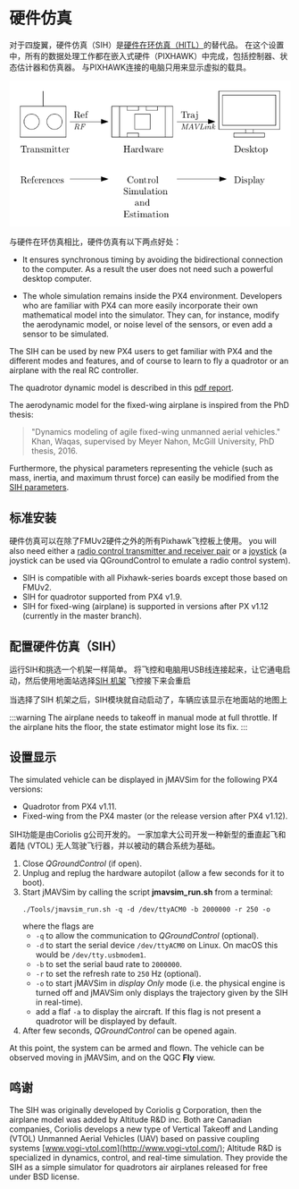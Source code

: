 # 硬件仿真

对于四旋翼，硬件仿真（SIH）是[硬件在环仿真（HITL）](../simulation/hitl.md)的替代品。 在这个设置中，所有的数据处理工作都在嵌入式硬件（PIXHAWK）中完成，包括控制器、状态估计器和仿真器。 与PIXHAWK连接的电脑只用来显示虚拟的载具。

![仿真器 MAVLink API](../../assets/diagrams/SIH_diagram.png)

与硬件在环仿真相比，硬件仿真有以下两点好处：
- It ensures synchronous timing by avoiding the bidirectional connection to the computer. As a result the user does not need such a powerful desktop computer.

- The whole simulation remains inside the PX4 environment. Developers who are familiar with PX4 can more easily incorporate their own mathematical model into the simulator. They can, for instance, modify the aerodynamic model, or noise level of the sensors, or even add a sensor to be simulated.

The SIH can be used by new PX4 users to get familiar with PX4 and the different modes and features, and of course to learn to fly a quadrotor or an airplane with the real RC controller.

The quadrotor dynamic model is described in this [pdf report](https://github.com/PX4/PX4-user_guide/raw/master/assets/simulation/SIH_dynamic_model.pdf).

The aerodynamic model for the fixed-wing airplane is inspired from the PhD thesis:
> "Dynamics modeling of agile fixed-wing unmanned aerial vehicles." Khan, Waqas, supervised by Meyer Nahon, McGill University, PhD thesis, 2016.

Furthermore, the physical parameters representing the vehicle (such as mass, inertia, and maximum thrust force) can easily be modified from the [SIH parameters](../advanced_config/parameter_reference.md#simulation-in-hardware).

## 标准安装

硬件仿真可以在除了FMUv2硬件之外的所有Pixhawk飞控板上使用。 you will also need either a [radio control transmitter and receiver pair](../getting_started/rc_transmitter_receiver.md) or a [joystick](https://docs.qgroundcontrol.com/en/SetupView/Joystick.html) (a joystick can be used via QGroundControl to emulate a radio control system).

- SIH is compatible with all Pixhawk-series boards except those based on FMUv2.
- SIH for quadrotor supported from PX4 v1.9.
- SIH for fixed-wing (airplane) is supported in versions after PX v1.12 (currently in the master branch).

## 配置硬件仿真（SIH）

运行SIH和挑选一个机架一样简单。 将飞控和电脑用USB线连接起来，让它通电启动，然后使用地面站选择[SIH 机架](../airframes/airframe_reference.md#simulation-copter) 飞控接下来会重启

当选择了SIH 机架之后，SIH模块就自动启动了，车辆应该显示在地面站的地图上

:::warning
The airplane needs to takeoff in manual mode at full throttle. If the airplane hits the floor, the state estimator might lose its fix.
:::

## 设置显示

The simulated vehicle can be displayed in jMAVSim for the following PX4 versions:
- Quadrotor from PX4 v1.11.
- Fixed-wing from the PX4 master (or the release version after PX4 v1.12).

SIH功能是由Coriolis g公司开发的。 一家加拿大公司开发一种新型的垂直起飞和着陆 (VTOL) 无人驾驶飞行器，并以被动的耦合系统为基础。
1. Close *QGroundControl* (if open).
1. Unplug and replug the hardware autopilot (allow a few seconds for it to boot).
1. Start jMAVSim by calling the script **jmavsim_run.sh** from a terminal:
   ```
   ./Tools/jmavsim_run.sh -q -d /dev/ttyACM0 -b 2000000 -r 250 -o
   ```
   where the flags are
   - `-q` to allow the communication to *QGroundControl* (optional).
   - `-d` to start the serial device `/dev/ttyACM0` on Linux. On macOS this would be `/dev/tty.usbmodem1`.
   - `-b` to set the serial baud rate to `2000000`.
   - `-r` to set the refresh rate to `250` Hz (optional).
   - `-o` to start jMAVSim in *display Only* mode (i.e. the physical engine is turned off and jMAVSim only displays the trajectory given by the SIH in real-time).
   - add a flaf `-a` to display the aircraft. If this flag is not present a quadrotor will be displayed by default.
1. After few seconds, *QGroundControl* can be opened again.

At this point, the system can be armed and flown. The vehicle can be observed moving in jMAVSim, and on the QGC __Fly__ view.


## 鸣谢

The SIH was originally developed by Coriolis g Corporation, then the airplane model was added by Altitude R&D inc. Both are Canadian companies, Coriolis develops a new type of Vertical Takeoff and Landing (VTOL) Unmanned Aerial Vehicles (UAV) based on passive coupling systems [www.vogi-vtol.com](http://www.vogi-vtol.com/); Altitude R&D is specialized in dynamics, control, and real-time simulation. They provide the SIH as a simple simulator for quadrotors air airplanes released for free under BSD license.
